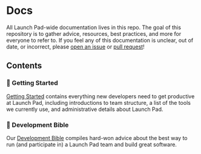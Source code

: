 # Docs

All Launch Pad-wide documentation lives in this repo. The goal of this
repository is to gather advice, resources, best practices, and more for everyone
to refer to. If you feel any of this documentation is unclear, out of date, or
incorrect, please [open an issue](https://github.com/ubclaunchpad/docs/issues/new)
or [pull request](https://github.com/ubclaunchpad/docs/compare)!

## Contents

### 🎉 Getting Started

[Getting Started](GettingStarted/) contains everything new developers need to
get productive at Launch Pad, including introductions to team structure, a list
of the tools we currently use, and administrative details about Launch Pad.

### 📖 Development Bible

Our [Development Bible](DevelopmentBible/) compiles hard-won advice about the
best way to run (and participate in) a Launch Pad team and build great software.
